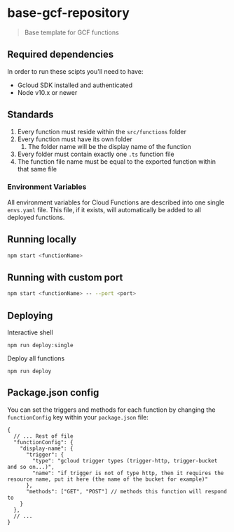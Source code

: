 # base-gcf-repository

> Base template for GCF functions

## Required dependencies

In order to run these scipts you'll need to have:

- Gcloud SDK installed and authenticated
- Node v10.x or newer

## Standards

1. Every function must reside within the `src/functions` folder
2. Every function must have its own folder
   1. The folder name will be the display name of the function
3. Every folder must contain exactly one `.ts` function file
4. The function file name must be equal to the exported function within that same file

### Environment Variables

All environment variables for Cloud Functions are described into one single `envs.yaml` file. This file, if it exists, will automatically be added to all deployed functions.

## Running locally

```bash
npm start <functionName>
```

## Running with custom port

```bash
npm start <functionName> -- --port <port>
```

## Deploying

Interactive shell

```
npm run deploy:single
```

Deploy all functions

```
npm run deploy
```

## Package.json config

You can set the triggers and methods for each function by changing the `functionConfig` key within your `package.json` file:

```jsonc
{
  // ... Rest of file
  "functionConfig": {
    "display-name": {
      "trigger": {
        "type": "gcloud trigger types (trigger-http, trigger-bucket and so on...)",
        "name": "if trigger is not of type http, then it requires the resource name, put it here (the name of the bucket for example)"
      },
      "methods": ["GET", "POST"] // methods this function will respond to
    }
  },
  // ...
}
```
